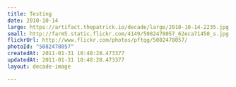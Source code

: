```yaml
---
title: Testing
date: 2010-10-14
large: https://artifact.thepatrick.io/decade/large/2010-10-14-2235.jpg
small: http://farm5.static.flickr.com/4149/5082478057_62eca71450_s.jpg
flickrUrl: http://www.flickr.com/photos/pftqg/5082478057/
photoId: "5082478057"
createdAt: 2011-01-31 10:48:28.473377
updatedAt: 2011-01-31 10:48:28.473377
layout: decade-image

---
```


